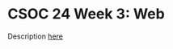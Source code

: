 # CSOC 24 Week 3: Web

Description [here](https://0xkn1gh7.notion.site/Week-3-The-World-of-Web-80389e084bff477b9550cf551bc0bea6)
